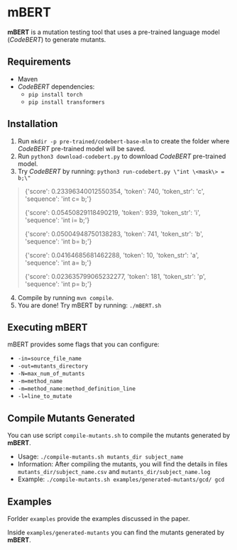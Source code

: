 # mBERT
**mBERT** is a mutation testing tool that uses a pre-trained language model (*CodeBERT*) to generate mutants.  


## Requirements
- Maven
- *CodeBERT* dependencies:  
	- `pip install torch`
	- `pip install transformers`

## Installation
1. Run `mkdir -p pre-trained/codebert-base-mlm` to create the folder where *CodeBERT* pre-trained model will be saved.
2. Run `python3 download-codebert.py` to download *CodeBERT* pre-trained model.
3. Try *CodeBERT* by running: `python3 run-codebert.py \"int \<mask\> = b;\"`
> {'score': 0.23396340012550354, 'token': 740, 'token_str': 'c', 'sequence': 'int c= b;'}
> 
> {'score': 0.05450829118490219, 'token': 939, 'token_str': 'i', 'sequence': 'int i= b;'}
> 
> {'score': 0.05004948750138283, 'token': 741, 'token_str': 'b', 'sequence': 'int b= b;'}
> 
> {'score': 0.04164685681462288, 'token': 10, 'token_str': 'a', 'sequence': 'int a= b;'}
> 
> {'score': 0.023635799065232277, 'token': 181, 'token_str': 'p', 'sequence': 'int p= b;'}

4. Compile by running `mvn compile`. 
5. You are done! Try mBERT by running: `./mBERT.sh`

## Executing mBERT
mBERT provides some flags that you can configure:
- `-in=source_file_name` 
- `-out=mutants_directory`
- `-N=max_num_of_mutants`
- `-m=method_name`
- `-m=method_name:method_definition_line`
- `-l=line_to_mutate`

## Compile Mutants Generated

You can use script `compile-mutants.sh` to compile the mutants generated by **mBERT**.

- Usage: `./compile-mutants.sh mutants_dir subject_name` 
- Information: After compiling the mutants, you will find the details in files `mutants_dir/subject_name.csv` and `mutants_dir/subject_name.log` 
- Example: `./compile-mutants.sh examples/generated-mutants/gcd/ gcd`

## Examples
Forlder `examples` provide the examples discussed in the paper. 

Inside `examples/generated-mutants` you can find the mutants generated by **mBERT**.

